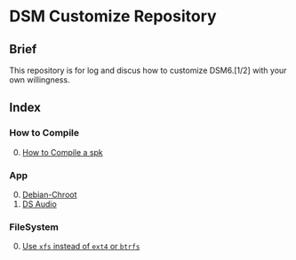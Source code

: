 # DSM Customize Repository
## Brief
This repository is for log and discus how to customize DSM6.[1/2] with your own willingness.

##  Index
### How to Compile
0. [How to Compile a spk](https://github.com/OKit-Scripts-Projects/DSM.Customizations/blob/master/How.to.compile.spk.md#Brief)

### App
0. [Debian-Chroot](https://github.com/OKit-Scripts-Projects/DSM.Customizations/blob/master/App.Debian-Chroot.md#Brief)
0. [DS Audio](https://github.com/OKit-Scripts-Projects/DSM.Customizations/blob/master/App.DSAudio.md#Brief)

### FileSystem
0. [Use `xfs` instead of `ext4` or `btrfs`](https://github.com/OKit-Scripts-Projects/DSM.Customizations/blob/master/FileSystem.xfs.md#Brief)
